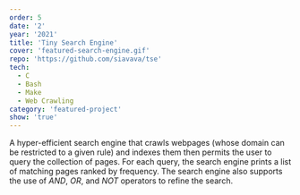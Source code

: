 ```yaml
---
order: 5
date: '2'
year: '2021'
title: 'Tiny Search Engine'
cover: 'featured-search-engine.gif'
repo: 'https://github.com/siavava/tse'
tech:
  - C
  - Bash
  - Make
  - Web Crawling
category: 'featured-project'
show: 'true'
---
```


A hyper-efficient search engine that crawls webpages (whose domain can be restricted
to a given rule) and indexes them then permits the user to query the collection
of pages. For each query, the search engine prints a list of matching pages
ranked by frequency.
The search engine also supports the use of _AND_, _OR_, and _NOT_ operators
to refine the search.
